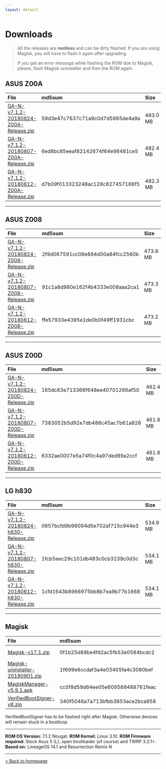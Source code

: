```yaml
---
layout: default
---
```


# Downloads

> All the releases are **rootless** and can be dirty flashed. If you are using Magisk, you will have to flash it again after upgrading.
>
>  If you get an error message while flashing the ROM due to Magisk, please, flash Magisk uninstaller and then the ROM again.



## ASUS Z00A

| File                                            | md5sum          | Size          |
|:------------------------------------------------|:------------------|:------------------|
| [GA-N-v7.1.2-20180824-Z00A-Release.zip](https://sourceforge.net/projects/groovyandroid/files/Z00A/GA-N-v7.1.2-20180824-Z00A-Release.zip/download)           | 59d3e47c7637c71a9c0d7d5665de4a9a | 483.0 MB |
| [GA-N-v7.1.2-20180807-Z00A-Release.zip](https://sourceforge.net/projects/groovyandroid/files/Z00A/GA-N-v7.1.2-20180807-Z00A-Release.zip/download)           | 6ed6bc85eeaf82142674f64e98481ce5 | 482.4 MB |
| [GA-N-v7.1.2-20180612-Z00A-Release.zip](https://sourceforge.net/projects/groovyandroid/files/Z00A/GA-N-v7.1.2-20180612-Z00A-Release.zip/download)           | d7b09f013323248ac128c827457166f5 | 482.3 MB |

* * *

## ASUS Z008

| File                                            | md5sum          | Size          |
|:------------------------------------------------|:------------------|:------------------|
| [GA-N-v7.1.2-20180824-Z008-Release.zip](https://sourceforge.net/projects/groovyandroid/files/Z008/GA-N-v7.1.2-20180824-Z008-Release.zip/download)           | 2f9d067591cc09e884d00a84fcc2560b | 473.8 MB |
| [GA-N-v7.1.2-20180807-Z008-Release.zip](https://sourceforge.net/projects/groovyandroid/files/Z008/GA-N-v7.1.2-20180807-Z008-Release.zip/download)           | 91c1a8d980e162f4b4333e008aaa2ca1 | 473.3 MB |
| [GA-N-v7.1.2-20180612-Z008-Release.zip](https://sourceforge.net/projects/groovyandroid/files/Z008/GA-N-v7.1.2-20180612-Z008-Release.zip/download)           | ffe57933e4395e1de0b0f49ff1931cbc | 473.2 MB |

* * *

## ASUS Z00D

| File                                            | md5sum          | Size          |
|:------------------------------------------------|:------------------|:------------------|
| [GA-N-v7.1.2-20180824-Z00D-Release.zip](https://sourceforge.net/projects/groovyandroid/files/Z00D/GA-N-v7.1.2-20180824-Z00D-Release.zip/download)           | 165dc63e713366f648ee40701266af50 | 462.4 MB |
| [GA-N-v7.1.2-20180807-Z00D-Release.zip](https://sourceforge.net/projects/groovyandroid/files/Z00D/GA-N-v7.1.2-20180807-Z00D-Release.zip/download)           | 7383052b5d92e7db488c45ac7b61a828 | 461.8 MB |
| [GA-N-v7.1.2-20180612-Z00D-Release.zip](https://sourceforge.net/projects/groovyandroid/files/Z00D/GA-N-v7.1.2-20180612-Z00D-Release.zip/download)           | 6332ae0007e5a74f0c4a97ded89a2ccf | 461.8 MB |

* * *

## LG h830

| File                                            | md5sum          | Size          |
|:------------------------------------------------|:------------------|:------------------|
| [GA-N-v7.1.2-20180824-h830-Release.zip](https://sourceforge.net/projects/groovyandroid/files/h830/GA-N-v7.1.2-20180824-h830-Release.zip/download)           | 0857bcfd9b96094d5e702af715c944e3 | 534.9 MB |
| [GA-N-v7.1.2-20180807-h830-Release.zip](https://sourceforge.net/projects/groovyandroid/files/h830/GA-N-v7.1.2-20180807-h830-Release.zip/download)           | 1fcb5eec29c101db483c0cb3239c0d3c | 534.1 MB |
| [GA-N-v7.1.2-20180612-h830-Release.zip](https://sourceforge.net/projects/groovyandroid/files/h830/GA-N-v7.1.2-20180612-h830-Release.zip/download)           | 1cfd1643b8966975bb8b7ea9b77b1668 | 534.1 MB |

* * *

## Magisk

| File                                            | md5sum          | Size          |
|:------------------------------------------------|:------------------|:------------------|
| [Magisk-v17.1.zip](https://sourceforge.net/projects/magisk/files/Magisk-v17.1.zip/download)           | 0f1b25d88be4fd2ac5fb53e0584bcdc2 | 4.3 MB |
| [Magisk-uninstaller-20180901.zip](https://sourceforge.net/projects/magisk/files/Magisk-uninstaller-20180901.zip/download)           | 1f699e6ccdaf3a4e03405fa4c3080bef | 2.4 MB |
| [MagiskManager-v5.9.1.apk](https://sourceforge.net/projects/magisk/files/MagiskManager-v5.9.1.apk/download)           | cc0f8d59d64ee05e609588488761feac | 2.0 MB |
| [VerifiedBootSigner-v8.zip](https://sourceforge.net/projects/magisk/files/VerifiedBootSigner-v8.zip/download)           | 340f5046a7a713bfbb3853ace2bca958 | 38.7 kB |

VerifiedBootSigner has to be flashed right after Magisk. Otherwise devices will remain stuck in a bootloop.

* * *

**ROM OS Version:** 7.1.2 Nougat. **ROM Kernel:** Linux 3.10. **ROM Firmware required:** Stock Asus 5 (L), open bootloader (of course) and TWRP 3.2.1+. **Based on:** LineageOS 14.1 and Resurrection Remix N

* * *

[> Back to homepage](./)
